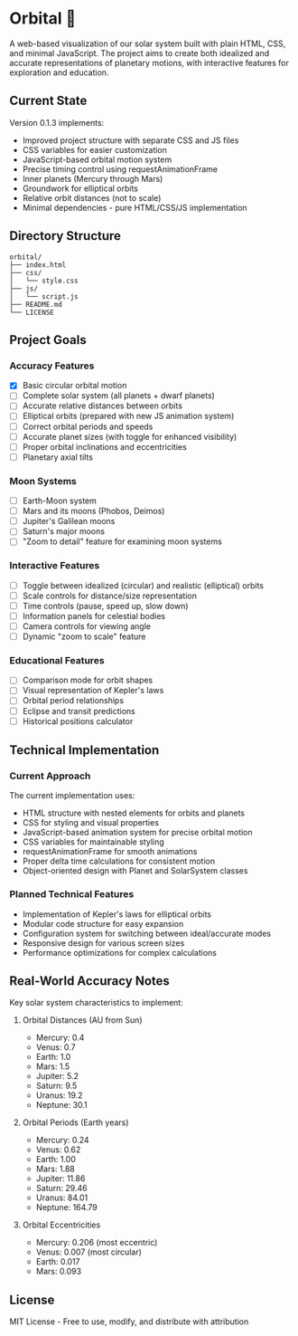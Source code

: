 # Orbital 💫

A web-based visualization of our solar system built with plain HTML, CSS, and minimal JavaScript. The project aims to create both idealized and accurate representations of planetary motions, with interactive features for exploration and education.

## Current State

Version 0.1.3 implements:
- Improved project structure with separate CSS and JS files
- CSS variables for easier customization
- JavaScript-based orbital motion system
- Precise timing control using requestAnimationFrame
- Inner planets (Mercury through Mars)
- Groundwork for elliptical orbits
- Relative orbit distances (not to scale)
- Minimal dependencies - pure HTML/CSS/JS implementation

## Directory Structure
```plaintext
orbital/
├── index.html
├── css/
│   └── style.css
├── js/
│   └── script.js
├── README.md
└── LICENSE
```

## Project Goals

### Accuracy Features
- [x] Basic circular orbital motion
- [ ] Complete solar system (all planets + dwarf planets)
- [ ] Accurate relative distances between orbits
- [ ] Elliptical orbits (prepared with new JS animation system)
- [ ] Correct orbital periods and speeds
- [ ] Accurate planet sizes (with toggle for enhanced visibility)
- [ ] Proper orbital inclinations and eccentricities
- [ ] Planetary axial tilts

### Moon Systems
- [ ] Earth-Moon system
- [ ] Mars and its moons (Phobos, Deimos)
- [ ] Jupiter's Galilean moons
- [ ] Saturn's major moons
- [ ] "Zoom to detail" feature for examining moon systems

### Interactive Features
- [ ] Toggle between idealized (circular) and realistic (elliptical) orbits
- [ ] Scale controls for distance/size representation
- [ ] Time controls (pause, speed up, slow down)
- [ ] Information panels for celestial bodies
- [ ] Camera controls for viewing angle
- [ ] Dynamic "zoom to scale" feature

### Educational Features
- [ ] Comparison mode for orbit shapes
- [ ] Visual representation of Kepler's laws
- [ ] Orbital period relationships
- [ ] Eclipse and transit predictions
- [ ] Historical positions calculator

## Technical Implementation

### Current Approach
The current implementation uses:
- HTML structure with nested elements for orbits and planets
- CSS for styling and visual properties
- JavaScript-based animation system for precise orbital motion
- CSS variables for maintainable styling
- requestAnimationFrame for smooth animations
- Proper delta time calculations for consistent motion
- Object-oriented design with Planet and SolarSystem classes

### Planned Technical Features
- Implementation of Kepler's laws for elliptical orbits
- Modular code structure for easy expansion
- Configuration system for switching between ideal/accurate modes
- Responsive design for various screen sizes
- Performance optimizations for complex calculations

## Real-World Accuracy Notes

Key solar system characteristics to implement:

1. Orbital Distances (AU from Sun)
   - Mercury: 0.4
   - Venus: 0.7
   - Earth: 1.0
   - Mars: 1.5
   - Jupiter: 5.2
   - Saturn: 9.5
   - Uranus: 19.2
   - Neptune: 30.1

2. Orbital Periods (Earth years)
   - Mercury: 0.24
   - Venus: 0.62
   - Earth: 1.00
   - Mars: 1.88
   - Jupiter: 11.86
   - Saturn: 29.46
   - Uranus: 84.01
   - Neptune: 164.79

3. Orbital Eccentricities
   - Mercury: 0.206 (most eccentric)
   - Venus: 0.007 (most circular)
   - Earth: 0.017
   - Mars: 0.093

## License

MIT License - Free to use, modify, and distribute with attribution